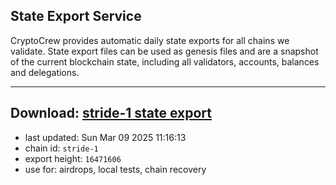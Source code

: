 ## State Export Service
CryptoCrew provides automatic daily state exports for all chains we validate. State export files can be used as genesis files and are a snapshot of the current blockchain state, including all validators, accounts, balances and delegations.

---
**Download: [stride-1 state export](https://dl-eu2.ccvalidators.com/SERVICE/stride/stride-1_export_16471606.json)**
---

- last updated: Sun Mar 09 2025 11:16:13
- chain id: `stride-1`
- export height: `16471606`
- use for: airdrops, local tests, chain recovery

